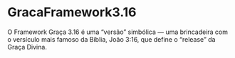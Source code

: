 # GracaFramework3.16
O Framework Graça 3.16 é uma “versão” simbólica — uma brincadeira com o versículo mais famoso da Bíblia, João 3:16, que define o “release” da Graça Divina.
